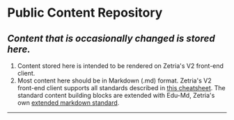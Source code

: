 # Public Content Repository
*Content that is occasionally changed is stored here.*
---
  
1. Content stored here is intended to be rendered on Zetria's V2 front-end client. 
1. Most content here should be in Markdown (.md) format. Zetria's V2 front-end client supports all standards described in [this cheatsheet](https://www.markdownguide.org/cheat-sheet/). The standard content building blocks are extended with Edu-Md, Zetria's own [extended markdown standard](https://github.com/zetria-org/edu-md). 
  
--- 
